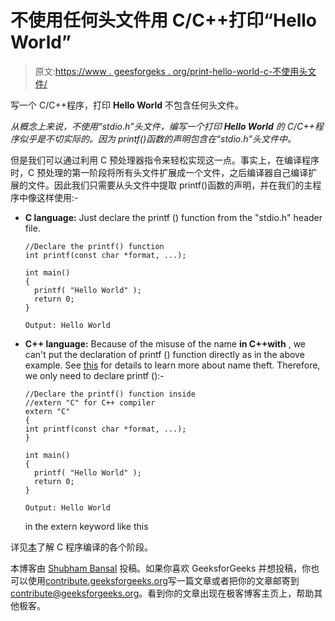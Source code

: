 # 不使用任何头文件用 C/C++打印“Hello World”

> 原文:[https://www . geesforgeks . org/print-hello-world-c-不使用头文件/](https://www.geeksforgeeks.org/print-hello-world-c-without-using-header-file/)

写一个 C/C++程序，打印 **Hello World** 不包含任何头文件。

*从概念上来说，不使用“stdio.h”头文件，编写一个打印 **Hello World** 的 C/C++程序似乎是不切实际的。因为 printf()函数的声明包含在“stdio.h”头文件中。*

但是我们可以通过利用 C 预处理器指令来轻松实现这一点。事实上，在编译程序时，C 预处理的第一阶段将所有头文件扩展成一个文件，之后编译器自己编译扩展的文件。因此我们只需要从头文件中提取 printf()函数的声明，并在我们的主程序中像这样使用:-

*   **C language:** Just declare the printf () function from the "stdio.h" header file.

    ```
    //Declare the printf() function
    int printf(const char *format, ...);

    int main()
    {
      printf( "Hello World" );
      return 0;
    }
    ```

    ```
    Output: Hello World
    ```

*   **C++ language:** Because of the misuse of the name **in C++with** , we can't put the declaration of printf () function directly as in the above example. See [this](https://www.geeksforgeeks.org/extern-c-in-c/) for details to learn more about name theft. Therefore, we only need to declare printf ():-

    ```
    //Declare the printf() function inside
    //extern "C" for C++ compiler
    extern "C"
    {
    int printf(const char *format, ...);
    }

    int main()
    {
      printf( "Hello World" );
      return 0;
    }
    ```

    ```
    Output: Hello World
    ```

    in the extern keyword like this

详见[本](https://www.geeksforgeeks.org/compiling-a-c-program-behind-the-scenes/)了解 C 程序编译的各个阶段。

本博客由 [Shubham Bansal](https://www.facebook.com/banalshubham) 投稿。如果你喜欢 GeeksforGeeks 并想投稿，你也可以使用[contribute.geeksforgeeks.org](http://www.contribute.geeksforgeeks.org)写一篇文章或者把你的文章邮寄到 contribute@geeksforgeeks.org。看到你的文章出现在极客博客主页上，帮助其他极客。